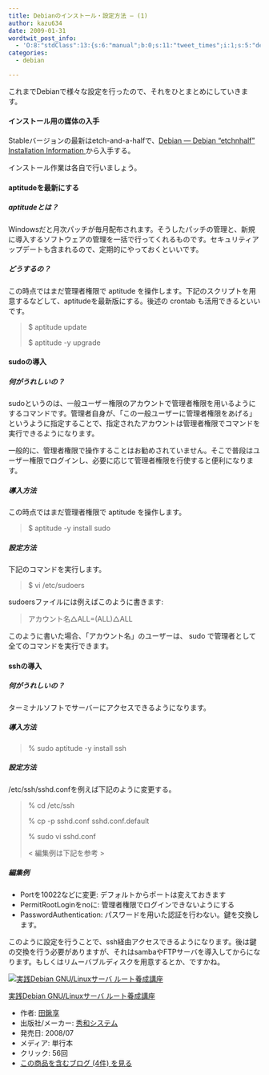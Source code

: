 ```yaml
---
title: Debianのインストール・設定方法 – (1)
author: kazu634
date: 2009-01-31
wordtwit_post_info:
  - 'O:8:"stdClass":13:{s:6:"manual";b:0;s:11:"tweet_times";i:1;s:5:"delay";i:0;s:7:"enabled";i:1;s:10:"separation";s:2:"60";s:7:"version";s:3:"3.7";s:14:"tweet_template";b:0;s:6:"status";i:2;s:6:"result";a:0:{}s:13:"tweet_counter";i:2;s:13:"tweet_log_ids";a:1:{i:0;i:4491;}s:9:"hash_tags";a:0:{}s:8:"accounts";a:1:{i:0;s:7:"kazu634";}}'
categories:
  - debian

---
```

<div class="section">
<p>
    これまでDebianで様々な設定を行ったので、それをひとまとめにしていきます。
</p>
  
<h4>
    インストール用の媒体の入手
</h4>
  
<p>
    Stableバージョンの最新はetch-and-a-halfで、<a href="http://www.debian.org/releases/etch/debian-installer/etchnhalf" onclick="__gaTracker('send', 'event', 'outbound-article', 'http://www.debian.org/releases/etch/debian-installer/etchnhalf', 'Debian &#8212; Debian &#8220;etchnhalf&#8221; Installation Information ');" target="_blank">Debian &#8212; Debian &#8220;etchnhalf&#8221; Installation Information </a>から入手する。
</p>
  
<p>
    インストール作業は各自で行いましょう。
</p>
  
<h4>
    aptitudeを最新にする
</h4>
  
<h5>
    aptitudeとは？
</h5>
  
<p>
    Windowsだと月次パッチが毎月配布されます。そうしたパッチの管理と、新規に導入するソフトウェアの管理を一括で行ってくれるものです。セキュリティアップデートも含まれるので、定期的にやっておくといいです。
</p>
  
<h5>
    どうするの？
</h5>
  
<p>
    この時点ではまだ管理者権限で aptitude を操作します。下記のスクリプトを用意するなどして、aptitudeを最新版にする。後述の crontab も活用できるといいです。
</p>
  
<blockquote>
<p>
      $ aptitude update
</p>
    
<p>
      $ aptitude -y upgrade
</p>
</blockquote>
  
<h4>
    sudoの導入
</h4>
  
<h5>
    何がうれしいの？
</h5>
  
<p>
    sudoというのは、一般ユーザー権限のアカウントで管理者権限を用いるようにするコマンドです。管理者自身が、「この一般ユーザーに管理者権限をあげる」というように指定することで、指定されたアカウントは管理者権限でコマンドを実行できるようになります。
</p>
  
<p>
    一般的に、管理者権限で操作することはお勧めされていません。そこで普段はユーザー権限でログインし、必要に応じて管理者権限を行使すると便利になります。
</p>
  
<h5>
    導入方法
</h5>
  
<p>
    この時点ではまだ管理者権限で aptitude を操作します。
</p>
  
<blockquote>
<p>
      $ aptitude -y install sudo
</p>
</blockquote>
  
<h5>
    設定方法
</h5>
  
<p>
    下記のコマンドを実行します。
</p>
  
<blockquote>
<p>
      $ vi /etc/sudoers
</p>
</blockquote>
  
<p>
    sudoersファイルには例えばこのように書きます:
</p>
  
<blockquote>
<p>
      アカウント名△ALL=(ALL)△ALL
</p>
</blockquote>
  
<p>
    このように書いた場合、「アカウント名」のユーザーは、 sudo で管理者として全てのコマンドを実行できます。
</p>
  
<h4>
    sshの導入
</h4>
  
<h5>
    何がうれしいの？
</h5>
  
<p>
    ターミナルソフトでサーバーにアクセスできるようになります。
</p>
  
<h5>
    導入方法
</h5>
  
<blockquote>
<p>
      % sudo aptitude -y install ssh
</p>
</blockquote>
  
<h5>
    設定方法
</h5>
  
<p>
    /etc/ssh/sshd.confを例えば下記のように変更する。
</p>
  
<blockquote>
<p>
      % cd /etc/ssh
</p>
    
<p>
      % cp -p sshd.conf sshd.conf.default
</p>
    
<p>
      % sudo vi sshd.conf
</p>
    
<p>
< 編集例は下記を参考 >
</p>
</blockquote>
  
<h5>
    編集例
</h5>
  
<ul>
<li>
      Portを10022などに変更: デフォルトからポートは変えておきます
</li>
<li>
      PermitRootLoginをnoに: 管理者権限でログインできないようにする
</li>
<li>
      PasswordAuthentication: パスワードを用いた認証を行わない。鍵を交換します。
</li>
</ul>
  
<p>
    このように設定を行うことで、ssh経由アクセスできるようになります。後は鍵の交換を行う必要がありますが、それはsambaやFTPサーバを導入してからになります。もしくはリムーバブルディスクを用意するとか、ですかね。
</p>
  
<div class="hatena-asin-detail">
<a href="http://www.amazon.co.jp/dp/4798020257/?tag=hatena_st1-22&ascsubtag=d-7ibv" onclick="__gaTracker('send', 'event', 'outbound-article', 'http://www.amazon.co.jp/dp/4798020257/?tag=hatena_st1-22&ascsubtag=d-7ibv', '');"><img src="https://images-na.ssl-images-amazon.com/images/I/51XC77-shCL._SL160_.jpg" class="hatena-asin-detail-image" alt="実践Debian GNU/Linuxサーバ ルート養成講座" title="実践Debian GNU/Linuxサーバ ルート養成講座" /></a></p> 
    
<div class="hatena-asin-detail-info">
<p class="hatena-asin-detail-title">
<a href="http://www.amazon.co.jp/dp/4798020257/?tag=hatena_st1-22&ascsubtag=d-7ibv" onclick="__gaTracker('send', 'event', 'outbound-article', 'http://www.amazon.co.jp/dp/4798020257/?tag=hatena_st1-22&ascsubtag=d-7ibv', '実践Debian GNU/Linuxサーバ ルート養成講座');">実践Debian GNU/Linuxサーバ ルート養成講座</a>
</p>
      
<ul>
<li>
<span class="hatena-asin-detail-label">作者:</span> <a href="http://d.hatena.ne.jp/keyword/%C5%C4%B7%AD%B5%FD" onclick="__gaTracker('send', 'event', 'outbound-article', 'http://d.hatena.ne.jp/keyword/%C5%C4%B7%AD%B5%FD', '田鍬享');" class="keyword">田鍬享</a>
</li>
<li>
<span class="hatena-asin-detail-label">出版社/メーカー:</span> <a href="http://d.hatena.ne.jp/keyword/%BD%A8%CF%C2%A5%B7%A5%B9%A5%C6%A5%E0" onclick="__gaTracker('send', 'event', 'outbound-article', 'http://d.hatena.ne.jp/keyword/%BD%A8%CF%C2%A5%B7%A5%B9%A5%C6%A5%E0', '秀和システム');" class="keyword">秀和システム</a>
</li>
<li>
<span class="hatena-asin-detail-label">発売日:</span> 2008/07
</li>
<li>
<span class="hatena-asin-detail-label">メディア:</span> 単行本
</li>
<li>
<span class="hatena-asin-detail-label">クリック</span>: 56回
</li>
<li>
<a href="http://d.hatena.ne.jp/asin/4798020257" onclick="__gaTracker('send', 'event', 'outbound-article', 'http://d.hatena.ne.jp/asin/4798020257', 'この商品を含むブログ (4件) を見る');" target="_blank">この商品を含むブログ (4件) を見る</a>
</li>
</ul>
</div>
    
<div class="hatena-asin-detail-foot">
</div>
</div>
</div>
